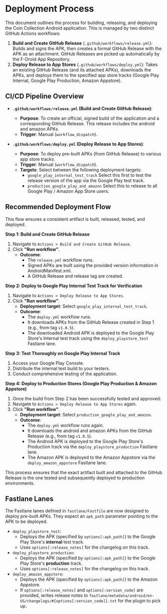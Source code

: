# Deployment Process

This document outlines the process for building, releasing, and deploying the Coin Collection Android application. This is managed by two distinct GitHub Actions workflows:

1. **Build and Create GitHub Release** (`.github/workflows/release.yml`): Builds and signs the APK, then creates a formal GitHub Release with the APK as an attachment. GitHub Releases are picked up automatically by the F-Droid App Repository.
2. **Deploy Release to App Stores** (`.github/workflows/deploy.yml`): Takes an existing GitHub Release (and its attached APKs), downloads the APKs, and deploys them to the specified app store tracks (Google Play Internal, Google Play Production, Amazon Appstore).

## CI/CD Pipeline Overview

- **`.github/workflows/release.yml` (Build and Create GitHub Release)**:
    - **Purpose**: To create an official, signed build of the application and a corresponding GitHub Release. This release includes the android and amazon APKs.
    - **Trigger**: Manual (`workflow_dispatch`).

- **`.github/workflows/deploy.yml` (Deploy Release to App Stores)**:
    - **Purpose**: To deploy pre-built APKs (from GitHub Release) to various app store tracks.
    - **Trigger**: Manual (`workflow_dispatch`).
    - **Targets**: Select between the following deployment targets:
      - `google_play_internal_test_track` Select this first to test the release version of the app via the Google Play test track.
      - `production_google_play_and_amazon` Select this to release to all Google Play / Amazon App Store users.

## Recommended Deployment Flow

This flow ensures a consistent artifact is built, released, tested, and deployed.

**Step 1: Build and Create GitHub Release**

1.  Navigate to `Actions > Build and Create GitHub Release`.
2.  Click **"Run workflow"**.
    - **Outcome**:
        - The `release.yml` workflow runs.
        - Signed APKs are built using the provided version information in AndroidManifest.xml.
        - A GitHub Release and release tag are created.

**Step 2: Deploy to Google Play Internal Test Track for Verification**

1.  Navigate to `Actions > Deploy Release to App Stores`.
2.  Click **"Run workflow"**.
    - **Deployment target**: Select `google_play_internal_test_track`.
    - **Outcome**:
        - The `deploy.yml` workflow runs.
        - It downloads APKs from the GitHub Release created in Step 1 (e.g., from tag `v1.0.5`).
        - The downloaded Android APK is deployed to the Google Play Store's Internal test track using the `deploy_playstore_test` Fastlane lane.

**Step 3: Test Thoroughly on Google Play Internal Track**

1.  Access your Google Play Console.
2.  Distribute the internal test build to your testers.
3.  Conduct comprehensive testing of the application.

**Step 4: Deploy to Production Stores (Google Play Production & Amazon Appstore)**

1.  Once the build from Step 2 has been successfully tested and approved:
2.  Navigate to `Actions > Deploy Release to App Stores` again.
3.  Click **"Run workflow"**.
    - **Deployment target**: Select `production_google_play_and_amazon`.
    - **Outcome**:
        - The `deploy.yml` workflow runs again.
        - It downloads the android and amazon APKs from the GitHub Release (e.g., from tag `v1.0.5`).
        - The Android APK is deployed to the Google Play Store's Production track via the `deploy_playstore_production` Fastlane lane.
        - The Amazon APK is deployed to the Amazon Appstore via the `deploy_amazon_appstore` Fastlane lane.

This process ensures that the exact artifact built and attached to the GitHub Release is the one tested and subsequently deployed to production environments.

## Fastlane Lanes

The Fastlane lanes defined in `fastlane/Fastfile` are now designed to deploy pre-built APKs. They expect an `apk_path` parameter pointing to the APK to be deployed.

- `deploy_playstore_test`:
    - Deploys the APK (specified by `options[:apk_path]`) to the Google Play Store's **internal** test track.
    - Uses `options[:release_notes]` for the changelog on this track.
- `deploy_playstore_production`:
    - Deploys the APK (specified by `options[:apk_path]`) to the Google Play Store's **production** track.
    - Uses `options[:release_notes]` for the changelog on this track.
- `deploy_amazon_appstore`:
    - Deploys the APK (specified by `options[:apk_path]`) to the Amazon Appstore.
    - If `options[:release_notes]` and `options[:version_code]` are provided, writes release notes to `fastlane/metadata/android/en-US/changelogs/#{options[:version_code]}.txt` for the plugin to pick up.
